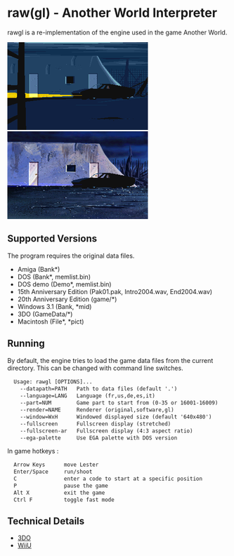 
# raw(gl) - Another World Interpreter

rawgl is a re-implementation of the engine used in the game Another World.

![Screenshot Intro Amiga](docs/screenshot-intro-amiga.png) ![Screenshot Intro 3DO](docs/screenshot-intro-3do.png)

## Supported Versions

The program requires the original data files.

- Amiga (Bank*)
- DOS (Bank*, memlist.bin)
- DOS demo (Demo*, memlist.bin)
- 15th Anniversary Edition (Pak01.pak, Intro2004.wav, End2004.wav)
- 20th Anniversary Edition (game/*)
- Windows 3.1 (Bank, *mid)
- 3DO (GameData/*)
- Macintosh (File*, *pict)

## Running

By default, the engine tries to load the game data files from the current
directory. This can be changed with command line switches.

```
  Usage: rawgl [OPTIONS]...
    --datapath=PATH   Path to data files (default '.')
    --language=LANG   Language (fr,us,de,es,it)
    --part=NUM        Game part to start from (0-35 or 16001-16009)
    --render=NAME     Renderer (original,software,gl)
    --window=WxH      Windowed displayed size (default '640x480')
    --fullscreen      Fullscreen display (stretched)
    --fullscreen-ar   Fullscreen display (4:3 aspect ratio)
    --ega-palette     Use EGA palette with DOS version
```

In game hotkeys :

```
  Arrow Keys      move Lester
  Enter/Space     run/shoot
  C               enter a code to start at a specific position
  P               pause the game
  Alt X           exit the game
  Ctrl F          toggle fast mode
```

## Technical Details

- [3DO](docs/3DO.md)
- [WiiU](docs/WiiU.md)
